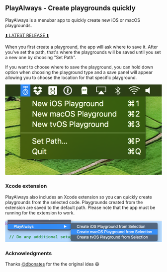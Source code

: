 ## PlayAlways - Create playgrounds quickly

PlayAlways is a menubar app to quickly create new iOS or macOS playgrounds.

[⬇️ LATEST RELEASE ⬇️](https://github.com/insidegui/PlayAlways/releases/latest)

When you first create a playground, the app will ask where to save it. After you've set the path, that's where the playgrounds will be saved until you set a new one by choosing "Set Path".

If you want to choose where to save the playground, you can hold down option when choosing the playground type and a save panel will appear allowing you to choose the location for that specific playground.

![screenshot](./screenshot.png)

### Xcode extension

PlayAlways also includes an Xcode extension so you can quickly create playgrounds from the selected code. Playgrounds created from the extension are saved to the default path. Please note that the app must be running for the extension to work.

![screenshot2](./screenshot2.png)

### Acknowledgments

Thanks [@dbonates](https://github.com/dbonates) for the the original idea 😃